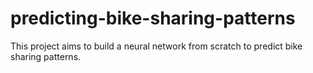 # predicting-bike-sharing-patterns
This project aims to build a neural network from scratch to predict bike sharing patterns.
